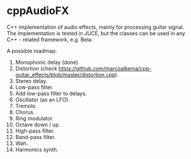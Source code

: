 # cppAudioFX
C++ implementation of audio effects, mainly for processing guitar signal. The implementation is tested in JUCE, but the classes can be used in any C++ - related framework, e.g. Bela.


A possible roadmap:
1) Monophonic delay (done).
2) Distortion (check https://github.com/marcoalkema/cpp-guitar_effects/blob/master/distortion.cpp).
3) Stereo delay.
4) Low-pass filter.
5) Add low-pass filter to delays.
6) Oscillator (as an LFO).
7) Tremolo.
8) Chorus.
9) Ring modulator.
10) Octave down / up.
11) High-pass filter.
12) Band-pass filter.
13) Wah.
14) Harmonics synth.